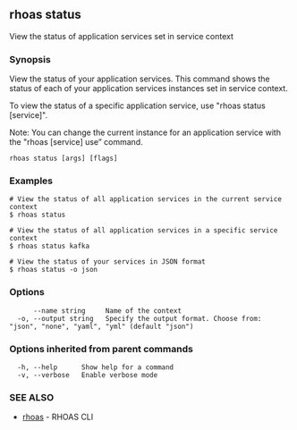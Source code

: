 ## rhoas status

View the status of application services set in service context

### Synopsis

View the status of your application services. This command shows the status of each of your application services instances set in service context. 

To view the status of a specific application service, use "rhoas status [service]".

Note: You can change the current instance for an application service with the "rhoas [service] use” command.


```
rhoas status [args] [flags]
```

### Examples

```
# View the status of all application services in the current service context
$ rhoas status

# View the status of all application services in a specific service context
$ rhoas status kafka

# View the status of your services in JSON format
$ rhoas status -o json

```

### Options

```
      --name string     Name of the context
  -o, --output string   Specify the output format. Choose from: "json", "none", "yaml", "yml" (default "json")
```

### Options inherited from parent commands

```
  -h, --help      Show help for a command
  -v, --verbose   Enable verbose mode
```

### SEE ALSO

* [rhoas](rhoas.md)	 - RHOAS CLI

